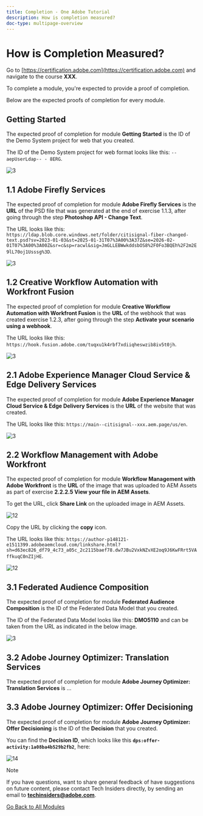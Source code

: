```yaml
---
title: Completion - One Adobe Tutorial
description: How is completion measured?
doc-type: multipage-overview
---
```

# How is Completion Measured?

Go to [https://certification.adobe.com](https://certification.adobe.com) and navigate to the course **XXX**.

To complete a module, you're expected to provide a proof of completion.

Below are the expected proofs of completion for every module.

## Getting Started

The expected proof of completion for module **Getting Started** is the ID of the Demo System project for web that you created.

The ID of the Demo System project for web format looks like this: `--aepUserLdap-- - 8ERG`.

![3](./assets/images/module0dtl.png)

## 1.1 Adobe Firefly Services

The expected proof of completion for module **Adobe Firefly Services** is the **URL** of the PSD file that was generated at the end of exercise 1.1.3, after going through the step **Photoshop API - Change Text**.

The URL looks like this: `https://ldap.blob.core.windows.net/folder/citisignal-fiber-changed-text.psd?sv=2023-01-03&st=2025-01-31T07%3A00%3A37Z&se=2026-02-01T07%3A00%3A00Z&sr=c&sp=racwl&sig=JmGLLEBWwkddsbOS8%2F0Fo3BQEh%2F2m2E9lL70oj1Usssg%3D`.

![3](./assets/images/ps24.png)

## 1.2 Creative Workflow Automation with Workfront Fusion

The expected proof of completion for module **Creative Workflow Automation with Workfront Fusion** is the **URL** of the webhook that was created  exercise 1.2.3, after going through the step **Activate your scenario using a webhook**.

The URL looks like this: `https://hook.fusion.adobe.com/tuqxu1k4rbf7xdiiqheswzib8iv5t0jh`.

![3](./assets/images/wff.png)

## 2.1 Adobe Experience Manager Cloud Service & Edge Delivery Services

The expected proof of completion for module **Adobe Experience Manager Cloud Service & Edge Delivery Services** is the **URL** of the website that was created.

The URL looks like this: `https://main--citisignal--xxx.aem.page/us/en`.

![3](./assets/images/aemcsweb.png)

## 2.2 Workflow Management with Adobe Workfront

The expected proof of completion for module **Workflow Management with Adobe Workfront** is the **URL** of the image that was uploaded to AEM Assets as part of exercise **2.2.2.5 View your file in AEM Assets**.

To get the URL, click **Share Link** on the uploaded image in AEM Assets.

![12](./assets/images/wflink1.png)

Copy the URL by clicking the **copy** icon.

The URL looks like this: `https://author-p148121-e1511399.adobeaemcloud.com/linkshare.html?sh=d63ec826_df79_4c73_a05c_2c2115baef78.dw7JBu2VxkNZvXE2oq9J6KwFRrt5VAffkuqC0nZIjHE`.

![12](./assets/images/wflink2.png)

## 3.1 Federated Audience Composition

The expected proof of completion for module **Federated Audience Composition** is the ID of the Federated Data Model that you created. 

The ID of the Federated Data Model looks like this: **DMO5110** and can be taken from the URL as indicated in the below image.

![3](./assets/images/completemodule3fac.png)

## 3.2 Adobe Journey Optimizer: Translation Services

The expected proof of completion for module **Adobe Journey Optimizer: Translation Services** is ...

## 3.3 Adobe Journey Optimizer: Offer Decisioning

The expected proof of completion for module **Adobe Journey Optimizer: Offer Decisioning** is the ID of the **Decision** that you created.

You can find the **Decision ID**, which looks like this **`dps:offer-activity:1a08ba4b529b2fb2`**, here:

![14](./assets/images/offers.png)

>[!NOTE]
>
>If you have questions, want to share general feedback of have suggestions on future content, please contact Tech Insiders directly, by sending an email to **techinsiders@adobe.com**.

[Go Back to All Modules](./overview.md)
